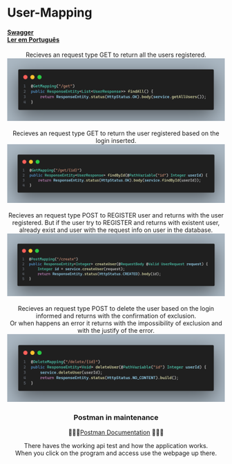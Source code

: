 # User-Mapping
#### [Swagger](http://localhost:8080/swagger-ui/index.html) <br> [Ler em Português](./images/portuguese.md)

<div align="center">
Recieves an request type GET to return all the users registered.
<img src="images/findAll.png">

<br>
<br>
Recieves an request type GET to return the user registered based on the login inserted.
<img src="images/findById.png">

<br>
<br>
Recieves an request type POST to REGISTER user and returns with the user registered.
But if the user try to REGISTER and returns with existent user, already exist and user with
the request info on user in the database.
<img src="images/createUser.png">

<br>
<br>
Recieves an request type POST to delete the user based on the login informed and returns with the confirmation of exclusion.
<br>
Or when happens an error it returns with the impossibility of exclusion and with the justify of the error.  
<img src="images/deleteUser.png">

</div>

### <div align="center"> Postman in maintenance </div>

<div align="center">

👨🏾‍🔧[Postman Documentation](https://documenter.getpostman.com/view/38340143/2sAY4vi3vF) 👨🏾‍🔧 

There haves the working api test and how the application works.
<br>
When you click on the program and access use the webpage up there.
</div>
